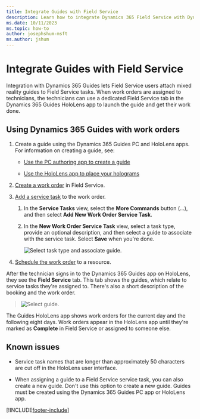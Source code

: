 ```yaml
---
title: Integrate Guides with Field Service
description: Learn how to integrate Dynamics 365 Field Service with Dynamics 365 Guides so technicians can follow a guide while addressing a work order.
ms.date: 10/11/2023
ms.topic: how-to
author: josephshum-msft
ms.author: jshum
---
```


# Integrate Guides with Field Service

Integration with Dynamics 365 Guides lets Field Service users attach mixed reality guides to Field Service tasks. When work orders are assigned to technicians, the technicians can use a dedicated Field Service tab in the Dynamics 365 Guides HoloLens app to launch the guide and get their work done.

<!-- How to add a guide to service task? FS and Guides on same env only prereq?-->

## Using Dynamics 365 Guides with work orders

1. Create a guide using the Dynamics 365 Guides PC and HoloLens apps. For information on creating a guide, see:
  
   - [Use the PC authoring app to create a guide](/dynamics365/mixed-reality/guides/pc-app-overview)

   - [Use the HoloLens app to place your holograms](/dynamics365/mixed-reality/guides/hololens-app-overview)

1. [Create a work order](create-work-order.md) in Field Service.

1. [Add a service task](set-up-service-task-types.md) to the work order. 

   1. In the **Service Tasks** view, select the **More Commands** button (...), and then select **Add New Work Order Service Task**.

   1. In the **New Work Order Service Task** view, select a task type, provide an optional description, and then select a guide to associate with the service task. Select **Save** when you're done.

      ![Select task type and associate guide.](media/new-work-order-options.PNG "Select task type and associate guide")

1. [Schedule the work order](schedule-work-order.md) to a resource.

After the technician signs in to the Dynamics 365 Guides app on HoloLens, they see the **Field Service** tab. This tab shows the guides, which relate to service tasks they're assigned to. There's also a short description of the booking and the work order.

   > ![Select guide.](media/field-service-guides-integration-over.png "Select guide")

The Guides HoloLens app shows work orders for the current day and the following eight days. Work orders appear in the HoloLens app until they're marked as **Complete** in Field Service or assigned to someone else.

## Known issues

- Service task names that are longer than approximately 50 characters are cut off in the HoloLens user interface.

- When assigning a guide to a Field Service service task, you can also create a new guide. Don't use this option to create a new guide. Guides must be created using the Dynamics 365 Guides PC app or HoloLens app.

[!INCLUDE[footer-include](../includes/footer-banner.md)]

